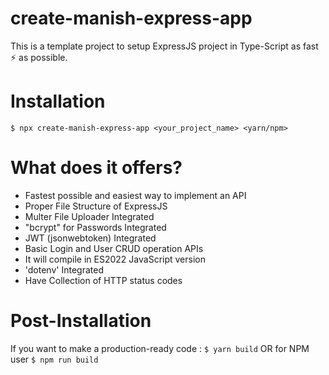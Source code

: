 # create-manish-express-app

This is a template project to setup ExpressJS project in Type-Script as fast ⚡ as possible.

# Installation

    $ npx create-manish-express-app <your_project_name> <yarn/npm>

# What does it offers?

- Fastest possible and easiest way to implement an API
- Proper File Structure of ExpressJS
- Multer File Uploader Integrated
- "bcrypt" for Passwords Integrated
- JWT (jsonwebtoken) Integrated
- Basic Login and User CRUD operation APIs
- It will compile in ES2022 JavaScript version
- 'dotenv' Integrated
- Have Collection of HTTP status codes

# Post-Installation

If you want to make a production-ready code :
`$ yarn build`
OR for NPM user
`$ npm run build`
